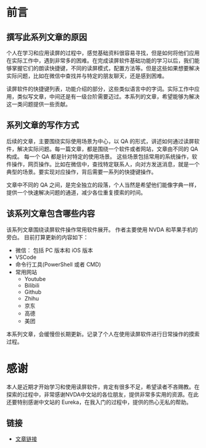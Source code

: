 # 前言

## 撰写此系列文章的原因

个人在学习和应用读屏的过程中，感觉基础资料很容易寻找，但是如何将他们应用在实际工作中，遇到非常多的困难。在完成读屏软件基础功能的学习以后，我们能够掌握它们的朗读快捷键，不同的读屏模式，配置方法等。但是这些如果想要解决实际问题，比如在微信中查找并与特定的朋友聊天，还是感到困难。 

读屏软件的快捷键列表，功能介绍的部分，这些类似语言中的字词。实际工作中应用，类似写文章，中间还是有一级台阶需要迈过。本系列的文章，希望能够为解决这一类问题提供一些贡献。

## 系列文章的写作方式

后续的文章，主要围绕实际使用场景为中心，以 QA 的形式，讲述如何通过读屏软件，解决实际问题。每一篇文章，都是围绕一个软件或者网站，文章由不同的 QA 构成。
每一个 QA 都是针对特定的使用场景。
这些场景包括常用的系统操作，软件操作，网页操作。比如在微信中，查找特定联系人，向对方发送消息，就是一个典型的场景。要实现对应操作，背后需要一系列的快捷键操作。

文章中不同的 QA 之间，是完全独立的段落，个人当然是希望他们能像字典一样，提供一个快速解决问题的通道，减少各位重复摸索的时间。


## 该系列文章包含哪些内容

该系列文章围绕读屏软件操作常用软件展开。
作者主要使用 NVDA 和苹果手机的旁白。
目前打算更新的内容如下：

* 微信： 包括 PC 版本和 iOS 版本
* VSCode
* 命令行工具(PowerShell 或者 CMD)
* 常用网站
    * Youtube
    * Bilibili
    * Github
    * Zhihu
    * 京东
    * 高德
    * 美团

本系列文章，会缓慢但长期更新。记录了个人在使用读屏软件进行日常操作的摸索过程。


# 感谢


本人是近期才开始学习和使用读屏软件，肯定有很多不足，希望读者不吝赐教。在探索的过程中，非常感谢NVDA中文站的各位朋友，提供非常多实用的资源。在此还要特别感谢中文站的 Eureka，在我入门的过程中，提供的热心无私的帮助。 

## 链接

* [文章链接](https://nvda-users.gitbook.io/daily_usage/)
